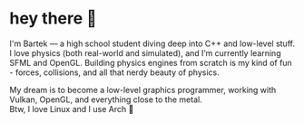 # hey there 👋  
I'm Bartek — a high school student diving deep into C++ and low-level stuff.  
I love physics (both real-world and simulated), and I’m currently learning SFML and OpenGL.
Building physics engines from scratch is my kind of fun - forces, collisions, and all that nerdy beauty of physics.

My dream is to become a low-level graphics programmer, working with Vulkan, OpenGL, and everything close to the metal.  
Btw, I love Linux and I use Arch 🐧
